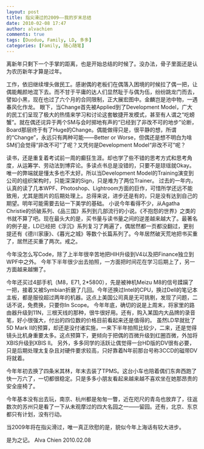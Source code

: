 ```yaml
---
layout: post
title: 指尖滑过的2009——我的岁末总结
date: 2010-02-08 17:47
author: alvachien
comments: true
tags: [Duoduo, Family, LD, 多多]
categories: [Family, 随心随笔]
---
```


离新年只剩下一个手掌的距离，也是开始总结的时候了。没办法，骨子里面还是认为农历新年才算是过年。
 
工作，依旧继续埋头做民工。感谢偶的老板们在偶落入困境的时候拉了偶一把，让偶能觍颜地混下去。而不甘于平庸的达人们显然耻于与偶为伍，纷纷跳龙门而去，譬如小黑，现在也过了六个月的合同限制，正大展宏图中。金麟岂是池中物，一遇春风化作龙。
眼下，当Change首先被Applied到了Development Model，广大的民工们呈现了极大的热情来学习和讨论这套敏捷开发模式，甚至有人谓之“吃螃蟹”。就在偶还诧异于两个SM与会时掷地有声的“已经到了非改不可的地步”论断，Board那层终于有了Huge的Change。偶能做得只是，很平静的想，所谓的“Change”，永远只有两种可能——Better or Worse，但偶还是想不明白为啥SM们会觉得“非改不可”了呢？又凭何是Development Model“非改不可”呢？
 
读书，还是重复着考试前一周的癫狂生涯。却也学了些不错的思考方式和思考角度，从运筹学、劳动法到博弈论。多读点书总是没错的，只要不是琼瑶就Okay。唯一的弊端就是懂太多也不太好。所以当Development Model的Training演变到公司的组织架构时，只能深深的Sign，只是难为了两位Trainer。
过去的一年内，认真的读了几本WPF、Photoshop、Lightroom方面的巨作，可惜所学还远不能致用，尤其是图片的后期处理上。总得来说，进步还是有的，只是没有达到自己的期望。明年可能需要去钻一下美学的基础。
小说今年看得不少，从Agatha Christie的侦破系列、《品三国》系列到几部流行的小说。《不抱怨的世界》之类的书就不算了吧。现在最头大的是，买书量与读书量之间的逆差越来越大了。最著名的例子是，LD已经把《浮沉》系列复习了两遍了，偶居然都一页都没翻过，更别提还有《德川家康》、《暮光之城》等数个长篇系列了。今年居然破天荒地把书买重了，居然还买重了两次。戒之。
 
今年没怎么写Code，除了上半年很辛苦地把HIH升级到V4以及把Finance独立到WPF中之外。
今年下半年很少出去拍照，一方面把时间花在学习后期上了，另一方面越来越懒了。
 
今年还买过4部手机（M8，E71, 2*5800），先是被神机Meizu M8的信号蹂躏了一把，接着又被Symbian折磨了几回。今年还换过Intel的CPU，换过Dell的笔记本主板，都是服役超过两年的机器。这点上美国公司真是无可挑剔，发现了问题，二话不说，免费换，只要你In Scope。
今年年底，确切的说是上周末，将家里的路由器升级到11N，三根天线的那种，很牛很好用。还有，购入某国内大品牌的录音笔，好小很强大，付出的四位数的价格目前看起来还是值得的。
虽然LD早就批了5D Mark II的预算，却还是没付诸实施，一来下半年拍照比较少，二来，还是觉得镜头比机身重要太多。这点预算下，更倾向于把偶的百微升级到红圈百微，外加将XBIS升级到XBIS II。
另外，多多同学的活跃让偶觉得一台HD版的DV很有必要，只是后期处理太复杂且对硬件要求较高，只好靠着N年前那台号称3CCD的磁带DV将就着。
 
今年年初去换了四条米其林，年末去装了TPMS。这台小车也陪着偶们东奔西跑了快一万六了，一切都很稳定。只是多多小朋友看起来越来越不喜欢坐在她那昂贵的安全座椅了。
 
今年基本没有出去玩，南京、杭州都是匆匆一瞥，近在咫尺的青岛也放弃了，往返数次的苏州只是看了一下从未观摩过的四大名园之一——留园。还有，北京、东京都只有计划，没有行动。
 
当2009年将在指尖滑过，唯一真正欣慰的是，貌似今年上海话有较大进步。
 
是为之记。
Alva Chien
2010.02.08

